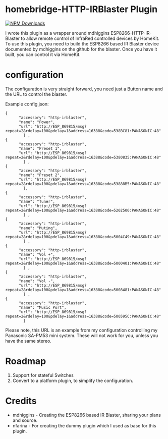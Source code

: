 # homebridge-HTTP-IRBlaster Plugin

[![NPM Downloads](https://img.shields.io/npm/dm/homebridge-dht.svg?style=flat)](https://npmjs.org/package/homebridge-http-irblaster)

I wrote this plugin as a wrapper around mdhiggins ESP8266-HTTP-IR-Blaster to allow remote control of InfraRed controlled devices by HomeKit. To use this plugin, you need to build the ESP8266 based IR Blaster device documented by mdhiggins on the github for the blaster. Once you have it built, you can control it via HomeKit.

# configuration

The configuration is very straight forward, you need just a Button name and the URL to control the blaster.  

Example config.json:

```
{
      "accessory": "http-irblaster",
      "name": "Power",
      "url": "http://ESP_869815/msg?repeat=2&rdelay=100&pdelay=1&address=16388&code=538BC81:PANASONIC:48"
        } ,
{
      "accessory": "http-irblaster",
      "name": "Preset 1",
      "url": "http://ESP_869815/msg?repeat=2&rdelay=100&pdelay=1&address=16388&code=5380835:PANASONIC:48"
        } ,
{
      "accessory": "http-irblaster",
      "name": "Preset 2",
      "url": "http://ESP_869815/msg?repeat=2&rdelay=100&pdelay=1&address=16388&code=53888B5:PANASONIC:48"
        },
{
      "accessory": "http-irblaster",
      "name": "Tuner",
      "url": "http://ESP_869815/msg?repeat=2&rdelay=100&pdelay=1&address=16388&code=5202500:PANASONIC:48"
        } ,
{
      "accessory": "http-irblaster",
      "name": "Muting",
      "url": "http://ESP_869815/msg?repeat=2&rdelay=100&pdelay=1&address=16388&code=5004C49:PANASONIC:48"
        } ,
{
      "accessory": "http-irblaster",
      "name": "Vol +",
      "url": "http://ESP_869815/msg?repeat=2&rdelay=100&pdelay=1&address=16388&code=5000401:PANASONIC:48"
        } ,
{
      "accessory": "http-irblaster",
      "name": "Vol -",
      "url": "http://ESP_869815/msg?repeat=2&rdelay=100&pdelay=1&address=16388&code=5008481:PANASONIC:48"
        } ,
{
      "accessory": "http-irblaster",
      "name": "Music Port",
      "url": "http://ESP_869815/msg?repeat=2&rdelay=100&pdelay=1&address=16388&code=500595C:PANASONIC:48"
        }
```

Please note, this URL is an example from my configuration controlling my Panasonic SA-PM53 mini system.  These will not work for you, unless you have the same stereo.

# Roadmap

1. Support for stateful Switches
2. Convert to a platform plugin, to simplify the configuration.

# Credits

* mdhiggins - Creating the ESP8266 based IR Blaster, sharing your plans and source.
* nfarina - For creating the dummy plugin which I used as base for this plugin.
